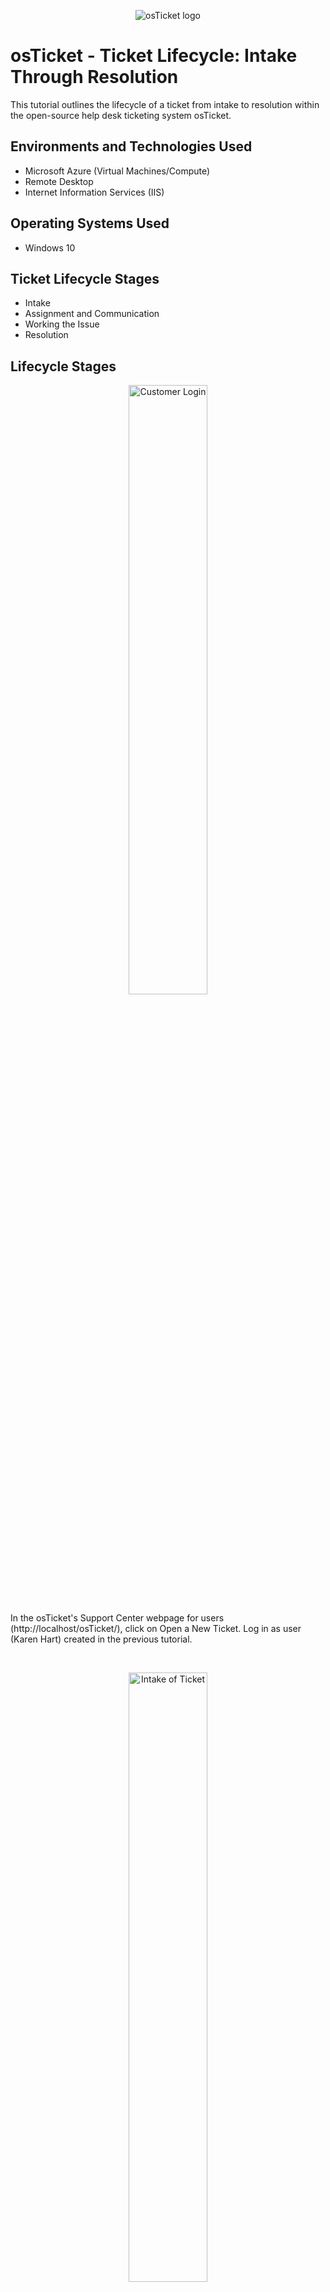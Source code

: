 <p align="center">
<img src="https://i.imgur.com/Clzj7Xs.png" alt="osTicket logo"/>
</p>

<h1>osTicket - Ticket Lifecycle: Intake Through Resolution</h1>
This tutorial outlines the lifecycle of a ticket from intake to resolution within the open-source help desk ticketing system osTicket.<br />


<h2>Environments and Technologies Used</h2>

- Microsoft Azure (Virtual Machines/Compute)
- Remote Desktop
- Internet Information Services (IIS)

<h2>Operating Systems Used </h2>

- Windows 10</b> 

<h2>Ticket Lifecycle Stages</h2>

- Intake
- Assignment and Communication
- Working the Issue
- Resolution

<h2>Lifecycle Stages</h2>

<p align="center">
<img src="https://i.imgur.com/U8VPRJw.png" height="50%" width="50%" alt="Customer Login"/>
</p>
<p> In the osTicket's Support Center webpage for users (http://localhost/osTicket/), click on Open a New Ticket. Log in as user (Karen Hart) created in the previous tutorial. 
</p>
<br />

<p align="center">
<img src="https://i.imgur.com/pPA9DT1.png" height="50%" width="50%" alt="Intake of Ticket"/>
</p>
<p> Karen selects the Help Topic: Business Critical Outrage and provides a brief summary that customers are complaining about not being able to access their mobile bank account. When finish, she selects to Create Ticket.
</p>
<br />

<p align="center">
<img src="https://i.imgur.com/Dc1cGZM.png" height="50%" width="50%" alt="Ticket Receive"/>
</p>
<p> In the osTicket for agents (http://localhost/osTicket/scp/login.php), the administrator (Jane Doe) created in the previous tutorial logs in. In the Agent Panel, select Tickets. Click on Karen's ticket. In a short message, Jane notifies Karen that there is already someone addressing that issue. 
</p>
<br />

<p align="center">
<img src="https://i.imgur.com/IoCSvxF.png" height="50%" width="50%" alt="Changing Default Settings"/>
</p>
<p> In the top portion of the ticket, Jane addresses the Default settings. Priority changes from Normal to Emergency. SLA from Default to SEV-A. SLA SEV-A sets the grace period for 1 hour 24/7.
</p>
<br />

<p align="center">
<img src="https://i.imgur.com/eCqui2w.png" height="50%" width="50%" alt="Resolve Issue"/>
</p>
<p> After the issue had been fixed, Jane sends a message informing Karen that the issue has been resolved. Jane changes the Ticket Status from Open to Resolved, which will close out the ticket. The closed ticket no longer will appear on the Open tickets section. Closed tickets can be accessed in the Tickets section titled Closed. 
</p>
<br />

<p align="center">
<img src="https://i.imgur.com/RlLUVOG.png" height="50%" width="50%" alt="Check Ticket Status"/>
</p>
<p> Karen can review Jane's response by returning to the osTicket website and click on Check Ticket Status. This will require her e-mail address and ticket number. A link will be sent to her e-mail. Or, Karen can log into osTicket and click Closed to pull up the ticket.  
</p>
<br />

<p align="center">
<img src="https://i.imgur.com/eMoqqSF.png" height="50%" width="50%" alt="Agent Ticket"/>
</p>
<p> Jane receives a phone call that a field supervisor needs a new MIFI. As a way to track external requests, Jane creates tickets. In the agent's osTicket webpage, Jane creates a New Ticket. In Tickets, click New Tickets. Jane lists herself as the user. Next to Ticket Notice change to Do Not Send Alert. In the Help Topic, select Equipment Request. For Department, choose Support. For the SLA Plan, select SEV-B. SLA SEV-B sets the grace period for 4 hours in a 24/7 time frame. In the Assign to, Jane assigns it to herself. 
</p>
<br />

<p align="center">
<img src="https://i.imgur.com/9majzws.png" height="50%" width="50%" alt="Self Ticket"/>
</p>
<p> Jane treats the ticket as if she was the customer by filling out the message. Jane includes the reason for the equipment to be issue and how it will be handled. In the Internal Notes, Jane logs the MIFI's serial and phone number, then changes the Ticket Status to Resolve.
</p>
<br />

<p align="center">
<img src="https://i.imgur.com/r4gqO2M.png" height="70%" width="70%" alt="Poor Ken"/>
</p>
<p> In the OsTicket's Support Center webpage, Ken (user) creates a ticket for Password Reset. Jane accesses the ticket. Jane changes the default settings for Priority's Normal to Low. SLA from Default to SEV-C. SLA SEV-C sets the grace period for 8 hours on a business schedule of Monday-Friday 8am to 5pm with US holidays. Jane responds to Ken message on how the issue will be addressed. Jane has access to the Active Directory and sets Ken's password to be changed on next login. Jane selects the Ticket Status as Resolved. 
</p>
<br />

<p align="center">
<img src="https://i.imgur.com/FF3maz0.png" height="50%" width="50%" alt="Bye"/>
</p>
<p> align="center" This is the end of osTicket Lifecycle. 
</p>
<br />
